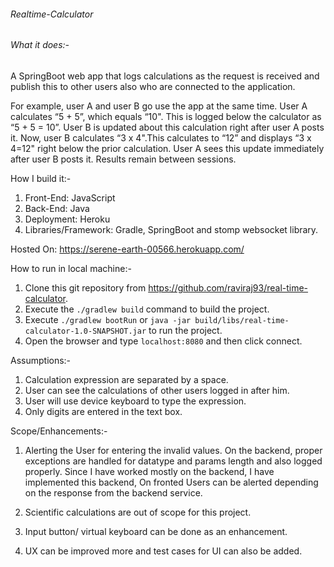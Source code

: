 ###### Realtime-Calculator

###### What it does:-

A SpringBoot web app that logs calculations as the request is received and publish this to other users also who are connected to the application.

For example, user A and user B go use the app at the same time. User A calculates “5 + 5”, which equals “10". This is logged below the calculator as “5 + 5 = 10”. User B is updated about this calculation right after user A posts it. Now, user B calculates “3 x 4".This calculates to “12” and displays “3 x 4=12" right below the prior calculation. User A sees this update immediately after user B posts it. Results remain between sessions.

How I build it:-
1. Front-End: JavaScript
2. Back-End: Java 
3. Deployment: Heroku
4. Libraries/Framework: Gradle, SpringBoot and stomp websocket library. 

Hosted On:
https://serene-earth-00566.herokuapp.com/


How to run in local machine:-
1. Clone this git repository from https://github.com/raviraj93/real-time-calculator.
2. Execute the `./gradlew build` command to build the project.
3. Execute `./gradlew bootRun` or `java -jar build/libs/real-time-calculator-1.0-SNAPSHOT.jar` to run the project.
4. Open the browser and type `localhost:8080` and then click connect.

Assumptions:-
1. Calculation expression are separated by a space.
2. User can see the calculations of other users logged in after him.
3. User will use device keyboard to type the expression.
4. Only digits are entered in the text box.

Scope/Enhancements:-
1. Alerting the User for entering the invalid values. On the backend, proper exceptions are handled for datatype and 
   params length and also logged properly. Since I have worked mostly on the backend, I have implemented this backend,
   On fronted Users can be alerted depending on the response from the backend service.

2. Scientific calculations are out of scope for this project.

3. Input button/ virtual keyboard can be done as an enhancement.

4. UX can be improved more and test cases for UI can also be added.